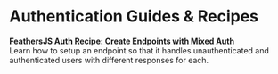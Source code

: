 # Authentication Guides & Recipes

[**FeathersJS Auth Recipe: Create Endpoints with Mixed Auth**](https://blog.feathersjs.com/feathersjs-auth-recipe-create-endpoints-with-mixed-auth-26cc634d9f1)<br/>
Learn how to setup an endpoint so that it handles unauthenticated and authenticated users with different responses for each.
